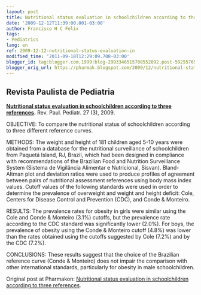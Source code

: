 ```yaml
---
layout: post
title: Nutritional status evaluation in schoolchildren according to three references
date: '2009-12-12T11:39:00.001-03:00'
author: Francisco H C Felix
tags:
- Pediatrics
lang: en
ref: 2009-12-12-nutritional-status-evaluation-in
modified_time: '2011-09-18T12:29:09.708-03:00'
blogger_id: tag:blogger.com,1999:blog-2993346515708552092.post-5925576592893553496
blogger_orig_url: https://pharmak.blogspot.com/2009/12/nutritional-status-evaluation-in.html
---
```


## Revista Paulista de Pediatria

**[Nutritional status evaluation in schoolchildren according to three references](https://www.scielo.br/scielo.php?script=sci_arttext&pid=S0103-05822009000300003&lng=en&nrm=iso&tlng=en).** Rev. Paul. Pediatr. 27 (3), 2009.

OBJECTIVE: To compare the nutritional status of schoolchildren according to three different reference curves.

METHODS: The weight and height of 181 children aged 5-10 years were obtained from a database for the nutritional surveillance of schoolchildren from Paquetá Island, RJ, Brazil, which had been designed in compliance with recommendations of the Brazilian Food and Nutrition Surveillance System (Sistema de Vigilância Alimentar e Nutricional, Sisvan). Bland-Altman plot and deviation ratios were used to produce profiles of agreement between pairs of nutritional assessment references using body mass index values. Cutoff values of the following standards were used in order to determine the prevalence of overweight and weight and height deficit: Cole, Centers for Disease Control and Prevention (CDC), and Conde & Monteiro.

RESULTS: The prevalence rates for obesity in girls were similar using the Cole and Conde & Monteiro (3.1%) cutoffs, but the prevalence rate according to the CDC standard was significantly lower (2.0%). For boys, the prevalence of obesity using the Conde & Monteiro cutoff (4.8%) was lower than the rates obtained using the cutoffs suggested by Cole (7.2%) and by the CDC (7.2%).

CONCLUSIONS: These results suggest that the choice of the Brazilian reference curve (Conde & Monteiro) does not impair the comparison with other international standards, particularly for obesity in male schoolchildren.

Original post at Pharmakon: [Nutritional status evaluation in schoolchildren according to three references](https://pharmak.blogspot.com/2009/12/nutritional-status-evaluation-in.html).
